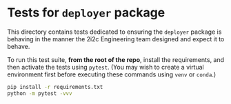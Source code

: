 # Tests for `deployer` package

This directory contains tests dedicated to ensuring the `deployer` package is behaving in the manner the 2i2c Engineering team designed and expect it to behave.

To run this test suite, **from the root of the repo**, install the requirements, and then activate the tests using `pytest`.
(You may wish to create a virtual environment first before executing these commands using `venv` or `conda`.)

```bash
pip install -r requirements.txt
python -m pytest -vvv
```
